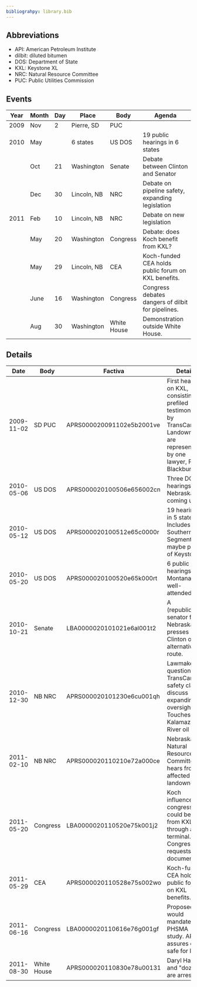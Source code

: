 ```yaml
---
bibliograhpy: library.bib
---
```


## Abbreviations

* API: American Petroleum Institute
* dilbit: diluted bitumen
* DOS: Department of State
* KXL: Keystone XL
* NRC: Natural Resource Committee
* PUC: Public Utilities Commission

## Events

Year    | Month | Day   | Place         | Body          | Agenda
---     | ---   | ---   | -----         | ------        | -----------------
2009    | Nov   | 2     | Pierre, SD    | PUC           | 
2010    | May   |       | 6 states      | US DOS        | 19 public hearings in 6 states
</br>   | Oct   | 21    | Washington    | Senate        | Debate between Clinton and Senator
</br>   | Dec   | 30    | Lincoln, NB   | NRC           | Debate on pipeline safety, expanding legislation
2011    | Feb   | 10    | Lincoln, NB   | NRC           | Debate on new legislation
</br>   | May   | 20    | Washington    | Congress      | Debate: does Koch benefit from KXL?
</br>   | May   | 29    | Lincoln, NB   | CEA           | Koch-funded CEA holds public forum on KXL benefits.
</br>   | June  | 16    | Washington    | Congress      | Congress debates dangers of dilbit for pipelines.
</br>   | Aug   | 30    | Washington    | White House   | Demonstration outside White House.

## Details

Date        | Body          | Factiva                   | Details
---         | ---           | ------                    | ------------------
2009-11-02  | SD PUC        | APRS000020091102e5b2001ve | First hearing on KXL, consisting of prefiled testimonies by TransCanada. Landowners are represented by one lawyer, Paul Blackburn.
2010-05-06  | US DOS        | APRS000020100506e656002cn | Three DOS hearings in Nebraska coming up.
2010-05-12  | US DOS        | APRS000020100512e65c0000r | 19 hearings in 5 states. Includes Southern Segment and maybe parts of Keystone?
2010-05-20  | US DOS        | APRS000020100520e65k000rt | 6 public hearings in Montana, not well-attended.
2010-10-21  | Senate        | LBA0000020101021e6al001t2 | A (republican) senator from Nebraska presses Clinton on alternative route. 
2010-12-30  | NB NRC        | APRS000020101230e6cu001qh | Lawmakers question TransCanada safety claims, discuss expanding oversight. Touches on Kalamazoo River oil spill.
2011-02-10  | NB NRC        | APRS000020110210e72a000ce | Nebraska Natural Resource Committee hears from affected landowners.
2011-05-20  | Congress      | LBA0000020110520e75k001j2 | Koch influences congress and could benefit from KXL through an oil terminal. Congress requests document.
2011-05-29  | CEA           | APRS000020110528e75s002wo | Koch-funded CEA holds public forum on KXL benefits.
2011-06-16  | Congress      | LBA0000020110616e76g001gf | Proposed law would mandate PHSMA study. API assures dilbit safe for lines.
2011-08-30  | White House   | APRS000020110830e78u00131 | Daryl Hannah and "dozenz" are arrested.